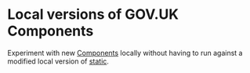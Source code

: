 # Local versions of GOV.UK Components

Experiment with new [Components](https://github.com/alphagov/static#govuk-components) locally without having to run against a modified
local version of [static](https://github.com/alphagov/static).
